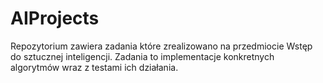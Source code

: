 # AIProjects
Repozytorium zawiera zadania które zrealizowano na przedmiocie Wstęp do sztucznej inteligencji. Zadania to implementacje konkretnych algorytmów wraz z testami ich działania.
